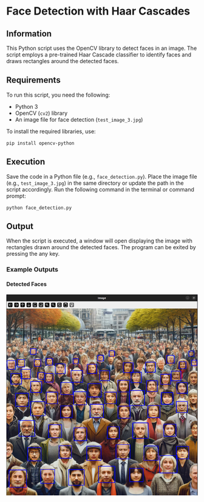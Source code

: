 # Face Detection with Haar Cascades

## Information

This Python script uses the OpenCV library to detect faces in an image. The script employs a pre-trained Haar Cascade classifier to identify faces and draws rectangles around the detected faces.

## Requirements

To run this script, you need the following:
- Python 3
- OpenCV (`cv2`) library
- An image file for face detection (`test_image_3.jpg`)

To install the required libraries, use:

```
pip install opencv-python
```
## Execution

Save the code in a Python file (e.g., `face_detection.py`).
Place the image file (e.g., `test_image_3.jpg`) in the same directory or update the path in the script accordingly.
Run the following command in the terminal or command prompt:

```
python face_detection.py
```

## Output

When the script is executed, a window will open displaying the image with rectangles drawn around the detected faces.
The program can be exited by pressing the any key.

### Example Outputs

#### Detected Faces
![Original Image](img/img.png)
